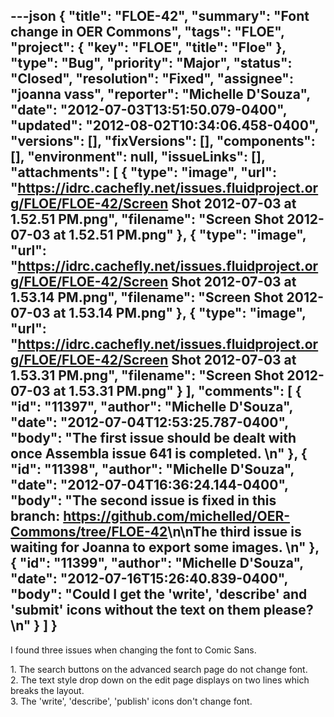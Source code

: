---json
{
  "title": "FLOE-42",
  "summary": "Font change in OER Commons",
  "tags": "FLOE",
  "project": {
    "key": "FLOE",
    "title": "Floe"
  },
  "type": "Bug",
  "priority": "Major",
  "status": "Closed",
  "resolution": "Fixed",
  "assignee": "joanna vass",
  "reporter": "Michelle D'Souza",
  "date": "2012-07-03T13:51:50.079-0400",
  "updated": "2012-08-02T10:34:06.458-0400",
  "versions": [],
  "fixVersions": [],
  "components": [],
  "environment": null,
  "issueLinks": [],
  "attachments": [
    {
      "type": "image",
      "url": "https://idrc.cachefly.net/issues.fluidproject.org/FLOE/FLOE-42/Screen Shot 2012-07-03 at 1.52.51 PM.png",
      "filename": "Screen Shot 2012-07-03 at 1.52.51 PM.png"
    },
    {
      "type": "image",
      "url": "https://idrc.cachefly.net/issues.fluidproject.org/FLOE/FLOE-42/Screen Shot 2012-07-03 at 1.53.14 PM.png",
      "filename": "Screen Shot 2012-07-03 at 1.53.14 PM.png"
    },
    {
      "type": "image",
      "url": "https://idrc.cachefly.net/issues.fluidproject.org/FLOE/FLOE-42/Screen Shot 2012-07-03 at 1.53.31 PM.png",
      "filename": "Screen Shot 2012-07-03 at 1.53.31 PM.png"
    }
  ],
  "comments": [
    {
      "id": "11397",
      "author": "Michelle D'Souza",
      "date": "2012-07-04T12:53:25.787-0400",
      "body": "The first issue should be dealt with once Assembla issue 641 is completed.&#x20;\n"
    },
    {
      "id": "11398",
      "author": "Michelle D'Souza",
      "date": "2012-07-04T16:36:24.144-0400",
      "body": "The second issue is fixed in this branch: <https://github.com/michelled/OER-Commons/tree/FLOE-42>\n\nThe third issue is waiting for Joanna to export some images.&#x20;\n"
    },
    {
      "id": "11399",
      "author": "Michelle D'Souza",
      "date": "2012-07-16T15:26:40.839-0400",
      "body": "Could I get the 'write', 'describe' and 'submit' icons without the text on them please?&#x20;\n"
    }
  ]
}
---
I found three issues when changing the font to Comic Sans.&#x20;

1\. The search buttons on the advanced search page do not change font.\
2\. The text style drop down on the edit page displays on two lines which breaks the layout. \
3\. The 'write', 'describe', 'publish' icons don't change font.&#x20;

        